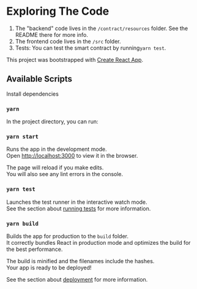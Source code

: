 Exploring The Code
==================

1. The "backend" code lives in the `/contract/resources` folder. See the README there for
   more info.
2. The frontend code lives in the `/src` folder.
3. Tests: You can test the smart contract by running`yarn test`.


This project was bootstrapped with [Create React App](https://github.com/facebook/create-react-app).

## Available Scripts

Install dependencies

### `yarn`

In the project directory, you can run:

### `yarn start`

Runs the app in the development mode.\
Open [http://localhost:3000](http://localhost:3000) to view it in the browser.

The page will reload if you make edits.\
You will also see any lint errors in the console.

### `yarn test`

Launches the test runner in the interactive watch mode.\
See the section about [running tests](https://facebook.github.io/create-react-app/docs/running-tests) for more information.

### `yarn build`

Builds the app for production to the `build` folder.\
It correctly bundles React in production mode and optimizes the build for the best performance.

The build is minified and the filenames include the hashes.\
Your app is ready to be deployed!

See the section about [deployment](https://facebook.github.io/create-react-app/docs/deployment) for more information.



